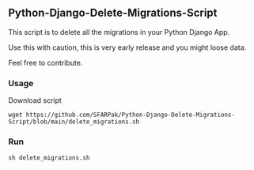 ## Python-Django-Delete-Migrations-Script

This script is to delete all the migrations in your Python Django App.

Use this with caution, this is very early release and you might loose data.

Feel free to contribute.


### Usage
Download script
```
wget https://github.com/SFARPak/Python-Django-Delete-Migrations-Script/blob/main/delete_migrations.sh
```

### Run
```
sh delete_migrations.sh
```
